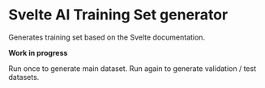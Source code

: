 # Svelte AI Training Set generator

Generates training set based on the Svelte documentation.

**Work in progress**

Run once to generate main dataset.
Run again to generate validation / test datasets.
